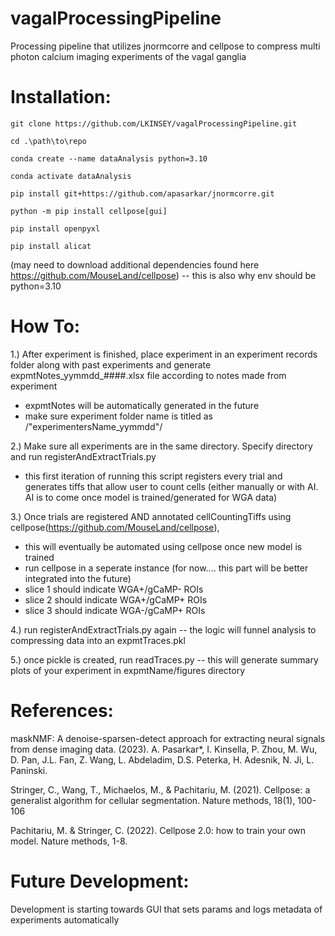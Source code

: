 # vagalProcessingPipeline
Processing pipeline that utilizes jnormcorre and cellpose to compress multi photon calcium imaging experiments of the vagal ganglia

# Installation:
```
git clone https://github.com/LKINSEY/vagalProcessingPipeline.git

cd .\path\to\repo

conda create --name dataAnalysis python=3.10

conda activate dataAnalysis

pip install git+https://github.com/apasarkar/jnormcorre.git

python -m pip install cellpose[gui]

pip install openpyxl

pip install alicat

```
(may need to download additional dependencies found here https://github.com/MouseLand/cellpose) -- this is also why env should be python=3.10



# How To:

1.) After experiment is finished, place experiment in an experiment records folder along with past experiments and generate expmtNotes_yymmdd_####.xlsx file according to notes made from experiment
- expmtNotes will be automatically generated in the future
- make sure experiment folder name is titled as /"experimentersName_yymmdd"/

2.) Make sure all experiments are in the same directory. Specify directory and run registerAndExtractTrials.py 
- this first iteration of running this script registers every trial and generates tiffs that allow user to count cells (either manually or with AI. AI is to come once model is trained/generated for WGA data)

3.) Once trials are registered AND annotated cellCountingTiffs using cellpose(https://github.com/MouseLand/cellpose), 
- this will eventually be automated using cellpose once new model is trained
- run cellpose in a seperate instance (for now.... this part will be better integrated into the future)
- slice 1 should indicate WGA+/gCaMP- ROIs
- slice 2 should indicate WGA+/gCaMP+ ROIs
- slice 3 should indicate WGA-/gCaMP+ ROIs

4.) run registerAndExtractTrials.py again -- the logic will funnel analysis to compressing data into an expmtTraces.pkl

5.) once pickle is created, run readTraces.py -- this will generate summary plots of your experiment in expmtName/figures directory


# References:

maskNMF: A denoise-sparsen-detect approach for extracting neural signals from dense imaging data. (2023). A. Pasarkar*, I. Kinsella, P. Zhou, M. Wu, D. Pan, J.L. Fan, Z. Wang, L. Abdeladim, D.S. Peterka, H. Adesnik, N. Ji, L. Paninski.

Stringer, C., Wang, T., Michaelos, M., & Pachitariu, M. (2021). Cellpose: a generalist algorithm for cellular segmentation. Nature methods, 18(1), 100-106

Pachitariu, M. & Stringer, C. (2022). Cellpose 2.0: how to train your own model. Nature methods, 1-8.

# Future Development:
Development is starting towards GUI that sets params and logs metadata of experiments automatically
